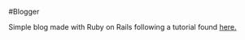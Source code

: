 #Blogger

Simple blog made with Ruby on Rails following a tutorial found [here.](http://tutorials.jumpstartlab.com/projects/blogger.html#blogger-2)